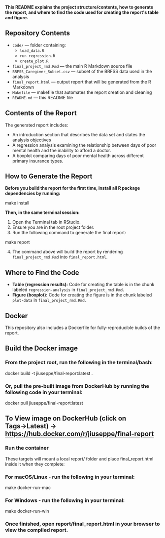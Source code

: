 **This README explains the project structure/contents, how to generate the report, and where to find the code used for creating the report's table and figure.**

## Repository Contents
- `code/` — folder containing:
  - `load_data.R`
  - `run_regression.R`
  - `create_plot.R`
- `final_project_rmd.Rmd` — the main R Markdown source file
- `BRFSS_Caregiver_Subset.csv` — subset of the BRFSS data used in the analysis
- `final_report.html` — output report that will be generated from the R Markdown
- `Makefile` — makefile that automates the report creation and cleaning
- `README.md` — this README file

## Contents of the Report

The generated report includes:

- An introduction section that describes the data set and states the analysis objectives
- A regression analysis examining the relationship between days of poor mental health and the inability to afford a doctor.
- A boxplot comparing days of poor mental health across different primary insurance types.

## How to Generate the Report

**Before you build the report for the first time, install all R package dependencies by running:**


make install


**Then, in the same terminal session:**

1. Open the Terminal tab in RStudio.
2. Ensure you are in the root project folder.
3. Run the following command to generate the final report:

make report

4. The command above will build the report by rendering `final_project_rmd.Rmd` into `final_report.html`.

## Where to Find the Code

- **Table (regression results):** Code for creating the table is in the chunk labeled `regression-analysis` in `final_project_rmd.Rmd`.
- **Figure (boxplot):** Code for creating the figure is in the chunk labeled `plot-data` in `final_project_rmd.Rmd`.


## Docker

This repository also includes a Dockerfile for fully-reproducible builds of the report.

## Build the Docker image

### From the project root, run the following in the terminal/bash:

docker build -t jiuseppe/final-report:latest .

### Or, pull the pre-built image from DockerHub by running the following code in your terminal:

docker pull jiuseppe/final-report:latest


## To View image on DockerHub (click on Tags→Latest) → https://hub.docker.com/r/jiuseppe/final-report

### Run the container
These targets will mount a local report/ folder and place final_report.html inside it when they complete:

### For macOS/Linux - run the following in your terminal:

make docker-run-mac

### For Windows - run the following in your terminal:

make docker-run-win

### Once finished, open report/final_report.html in your browser to view the compiled report.
